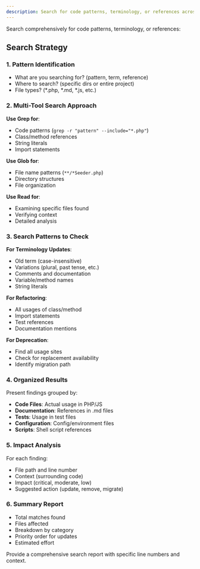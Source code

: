 ```yaml
---
description: Search for code patterns, terminology, or references across the project
---
```


Search comprehensively for code patterns, terminology, or references:

## Search Strategy

### 1. Pattern Identification
- What are you searching for? (pattern, term, reference)
- Where to search? (specific dirs or entire project)
- File types? (*.php, *.md, *.js, etc.)

### 2. Multi-Tool Search Approach

**Use Grep for**:
- Code patterns (`grep -r "pattern" --include="*.php"`)
- Class/method references
- String literals
- Import statements

**Use Glob for**:
- File name patterns (`**/*Seeder.php`)
- Directory structures
- File organization

**Use Read for**:
- Examining specific files found
- Verifying context
- Detailed analysis

### 3. Search Patterns to Check

**For Terminology Updates**:
- Old term (case-insensitive)
- Variations (plural, past tense, etc.)
- Comments and documentation
- Variable/method names
- String literals

**For Refactoring**:
- All usages of class/method
- Import statements
- Test references
- Documentation mentions

**For Deprecation**:
- Find all usage sites
- Check for replacement availability
- Identify migration path

### 4. Organized Results

Present findings grouped by:
- **Code Files**: Actual usage in PHP/JS
- **Documentation**: References in .md files
- **Tests**: Usage in test files
- **Configuration**: Config/environment files
- **Scripts**: Shell script references

### 5. Impact Analysis

For each finding:
- File path and line number
- Context (surrounding code)
- Impact (critical, moderate, low)
- Suggested action (update, remove, migrate)

### 6. Summary Report

- Total matches found
- Files affected
- Breakdown by category
- Priority order for updates
- Estimated effort

Provide a comprehensive search report with specific line numbers and context.
